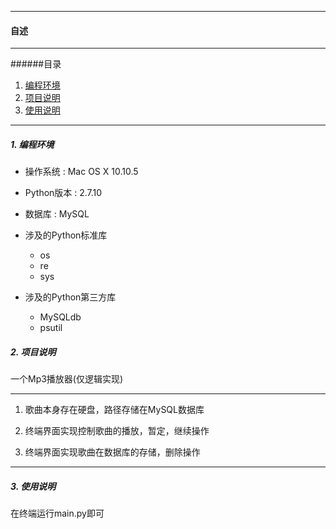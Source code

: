 --------------
<h4 id = 'CV'>自述</h4>

--------------

######目录

1. [编程环境](#c1)
2. [项目说明](#c2)
3. [使用说明](#c3)

--------------

<h5 id = 'c1'>1. 编程环境</h5>

* 操作系统 : Mac OS X 10.10.5

* Python版本 : 2.7.10

* 数据库 : MySQL

* 涉及的Python标准库
  - os
  - re
  - sys
* 涉及的Python第三方库
  - MySQLdb
  - psutil

<h5 id = 'c2'>2. 项目说明</h5>

一个Mp3播放器(仅逻辑实现)

---------------

1. 歌曲本身存在硬盘，路径存储在MySQL数据库

2. 终端界面实现控制歌曲的播放，暂定，继续操作

3. 终端界面实现歌曲在数据库的存储，删除操作

---------------
<h5 id = 'c3'>3. 使用说明</h5>

在终端运行main.py即可